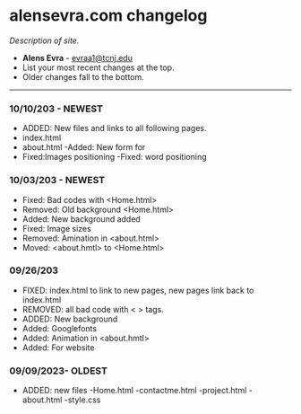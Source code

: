 # alensevra.com changelog

_Description of site._

- **Alens Evra** - <evraa1@tcnj.edu>
- List your most recent changes at the top.
- Older changes fall to the bottom.

---

### 10/10/203 - NEWEST

- ADDED: New files and links to all following pages.
- index.html
- about.html
  -Added: New form for <Contacts>
- Fixed:Images positioning
  -Fixed: word positioning

### 10/03/203 - NEWEST

- Fixed: Bad codes with <Home.html>
- Removed: Old background <Home.html>
- Added: <images> New background added
- Fixed: Image sizes
- Removed: Amination in <about.html>
- Moved: <about.hmtl> to <Home.html>

### 09/26/203

- FIXED: index.html to link to new pages, new pages link back to index.html
- REMOVED: all bad code with < > tags.
- ADDED: New background
- Added: Googlefonts
- Added: Animation in <about.hmtl>
- Added: For website

### 09/09/2023- OLDEST

- ADDED: new files
  -Home.html
  -contactme.html
  -project.html
  -about.html
  -style.css
